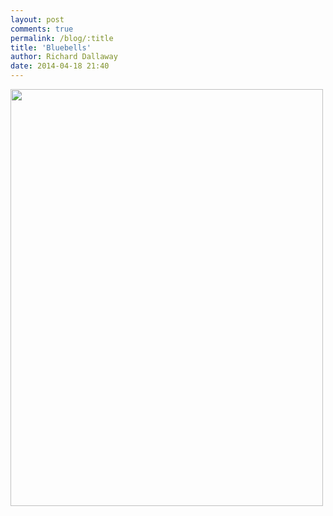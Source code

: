 ```yaml
---
layout: post
comments: true
permalink: /blog/:title
title: 'Bluebells'
author: Richard Dallaway
date: 2014-04-18 21:40
---
```


<div><a href="//static.skitters.dallaway.com/tp_IMG_20140418_142104.jpg"><img src="//static.skitters.dallaway.com/tp_thumb_IMG_20140418_142104.jpg" width="500" height="667"/></a></div>


  
      
